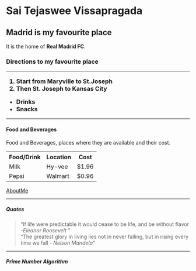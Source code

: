 <h1>Sai Tejaswee Vissapragada</h>
<h2>Madrid is my favourite place</h2>
<p>It is the home of <b>Real Madrid FC</b>.</p>
<h3> Directions to my favourite place
<hr>
<ol> <li> Start from Maryville to St.Joseph</li>
     <li>Then St. Joseph to Kansas City</li></ol>
<ul> <li>Drinks </li>
     <li>Snacks</li>
</ul>       </h3>  </hr>  
<hr><h4>Food and Beverages </h4>
<p>Food and Beverages, places where they are available and their cost.</p>
<table>
<tr>
<th> Food/Drink </th>
<th> Location </th>
 <th>Cost</th>
</tr>
<tr>
<td> Milk </td>
<td> Hy-vee </td>
 <td>$1.96  </td>
</tr>
  <tr>
  <td>Pepsi</td>
  <td>Walmart</td>
  <td>$0.96</td></tr>
</table>
</hr>
<a href=https://github.com/TJteja/assignment2-Vissapragada/blob/main/AboutMe.md >AboutMe</a>
<hr><h5>Quotes</h5>
<blockquote><q>If life were predictable it would cease to be life, and be without flavor -<i>Eleanor Roosevelt </i></q><br>
<q>The greatest glory in living lies not in never falling, but in rising every time we fall -<i> Nelson Mandela</i></q>
</blockquote >
</hr>
<hr><h5>Prime Number Algorithm</h5>

</hr>
 
     
